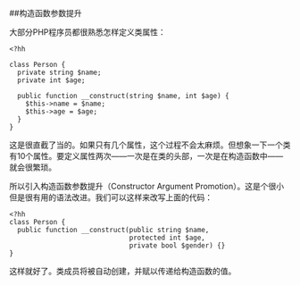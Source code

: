 ##构造函数参数提升

大部分PHP程序员都很熟悉怎样定义类属性：

```
<?hh

class Person {
  private string $name;
  private int $age;

  public function __construct(string $name, int $age) {
    $this->name = $name;
    $this->age = $age;
  }
}
```
这是很直截了当的。如果只有几个属性，这个过程不会太麻烦。但想象一下一个类有10个属性。要定义属性两次——一次是在类的头部，一次是在构造函数中——就会很繁琐。

所以引入构造函数参数提升（Constructor Argument Promotion）。这是个很小但是很有用的语法改进。我们可以这样来改写上面的代码：

```
<?hh
class Person {
  public function __construct(public string $name,
                              protected int $age,
                              private bool $gender) {}
}
```
这样就好了。类成员将被自动创建，并赋以传递给构造函数的值。

